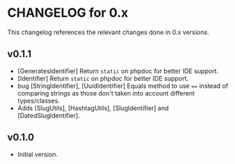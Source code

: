 # CHANGELOG for 0.x
This changelog references the relevant changes done in 0.x versions.


## v0.1.1
* [GeneratesIdentifier] Return `static` on phpdoc for better IDE support.
* [Identifier] Return `static` on phpdoc for better IDE support.
* bug [StringIdentifier], [UuidIdentifier] Equals method to use `==` instead of comparing strings as those don't taken into account different types/classes.
* Adds [SlugUtils], [HashtagUtils], [SlugIdentifier] and [DatedSlugIdentifier].


## v0.1.0
* Initial version.
